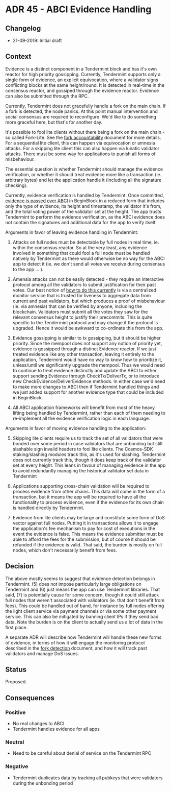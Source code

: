# ADR 45 - ABCI Evidence Handling

## Changelog

- 21-09-2019: Initial draft

## Context

Evidence is a distinct component in a Tendermint block and has it's own reactor
for high priority gossipping. Currently, Tendermint supports only a single form of evidence, an explicit
equivocation, where a validator signs conflicting blocks at the same
height/round. It is detected in real-time in the consensus reactor, and gossiped
through the evidence reactor. Evidence can also be submitted through the RPC.

Currently, Tendermint does not gracefully handle a fork on the main chain.
If a fork is detected, the node panics. At this point manual intervention and
social consensus are required to reconfigure. We'd like to do something more
graceful here, but that's for another day.

It's possible to fool lite clients without there being a fork on the
main chain - so called Fork-Lite. See the
[fork accountability](https://docs.tendermint.com/master/spec/consensus/fork-accountability.html)
document for more details. For a sequential lite client, this can happen via
equivocation or amnesia attacks. For a skipping lite client this can also happen
via lunatic validator attacks. There must be some way for applications to punish
all forms of misbehaviour.

The essential question is whether Tendermint should manage the evidence
verification, or whether it should treat evidence more like a transaction (ie.
arbitrary bytes) and let the application handle it (including all the signature
checking).

Currently, evidence verification is handled by Tendermint. Once committed,
[evidence is passed over
ABCI](https://github.com/sisu-network/tendermint/blob/master/proto/tendermint/abci/types.proto#L354)
in BeginBlock in a reduced form that includes only
the type of evidence, its height and timestamp, the validator it's from, and the
total voting power of the validator set at the height. The app trusts Tendermint
to perform the evidence verification, as the ABCI evidence does not contain the
signatures and additional data for the app to verify itself.

Arguments in favor of leaving evidence handling in Tendermint:

1. Attacks on full nodes must be detectable by full nodes in real time, ie. within the consensus reactor.
   So at the very least, any evidence involved in something that could fool a full
   node must be handled natively by Tendermint as there would otherwise be no way
   for the ABCI app to detect it (ie. we don't send all votes we receive during
   consensus to the app ... ).

2. Amensia attacks can not be easily detected - they require an interactive
   protocol among all the validators to submit justification for their past
   votes. Our best notion of [how to do this
   currently](https://github.com/sisu-network/tendermint/blob/c67154232ca8be8f5c21dff65d154127adc4f7bb/docs/spec/consensus/fork-detection.md)
   is via a centralized
   monitor service that is trusted for liveness to aggregate data from
   current and past validators, but which produces a proof of misbehaviour (ie.
   via amnesia) that can be verified by anyone, including the blockchain.
   Validators must submit all the votes they saw for the relevant consensus
   height to justify their precommits. This is quite specific to the Tendermint
   protocol and may change if the protocol is upgraded. Hence it would be awkward
   to co-ordinate this from the app.

3. Evidence gossipping is similar to tx gossipping, but it should be higher
   priority. Since the mempool does not support any notion of priority yet,
   evidence is gossipped through a distinct Evidence reactor. If we just treated
   evidence like any other transaction, leaving it entirely to the application,
   Tendermint would have no way to know how to prioritize it, unless/until we
   significantly upgrade the mempool. Thus we would need to continue to treat evidence
   distinctly and update the ABCI to either support sending Evidence through
   CheckTx/DeliverTx, or to introduce new CheckEvidence/DeliverEvidence methods.
   In either case we'd need to make more changes to ABCI then if Tendermint
   handled things and we just added support for another evidence type that could be included
   in BeginBlock.

4. All ABCI application frameworks will benefit from most of the heavy lifting
   being handled by Tendermint, rather than each of them needing to re-implement
   all the evidence verification logic in each language.

Arguments in favor of moving evidence handling to the application:

5. Skipping lite clients require us to track the set of all validators that were
   bonded over some period in case validators that are unbonding but still
   slashable sign invalid headers to fool lite clients. The Cosmos-SDK
   staking/slashing modules track this, as it's used for slashing.
   Tendermint does not currently track this, though it does keep track of the
   validator set at every height. This leans in favour of managing evidence in
   the app to avoid redundantly managing the historical validator set data in
   Tendermint

6. Applications supporting cross-chain validation will be required to process
   evidence from other chains. This data will come in the form of a transaction,
   but it means the app will be required to have all the functionality to process
   evidence, even if the evidence for its own chain is handled directly by
   Tendermint.

7. Evidence from lite clients may be large and constitute some form of DoS
   vector against full nodes. Putting it in transactions allows it to engage the application's fee
   mechanism to pay for cost of executions in the event the evidence is false.
   This means the evidence submitter must be able to afford the fees for the
   submission, but of course it should be refunded if the evidence is valid.
   That said, the burden is mostly on full nodes, which don't necessarily benefit
   from fees.

## Decision

The above mostly seems to suggest that evidence detection belongs in Tendermint.
(5) does not impose particularly large obligations on Tendermint and (6) just
means the app can use Tendermint libraries. That said, (7) is potentially
cause for some concern, though it could still attack full nodes that weren't associated with validators
(ie. that don't benefit from fees). This could be handled out of band, for instance by
full nodes offering the light client service via payment channels or via some
other payment service. This can also be mitigated by banning client IPs if they
send bad data. Note the burden is on the client to actually send us a lot of
data in the first place.

A separate ADR will describe how Tendermint will handle these new forms of
evidence, in terms of how it will engage the monitoring protocol described in
the [fork
detection](https://github.com/sisu-network/tendermint/blob/c67154232ca8be8f5c21dff65d154127adc4f7bb/docs/spec/consensus/fork-detection.md) document,
and how it will track past validators and manage DoS issues.

## Status

Proposed.

## Consequences

### Positive

- No real changes to ABCI
- Tendermint handles evidence for all apps

### Neutral

- Need to be careful about denial of service on the Tendermint RPC

### Negative

- Tendermint duplicates data by tracking all pubkeys that were validators during
  the unbonding period
